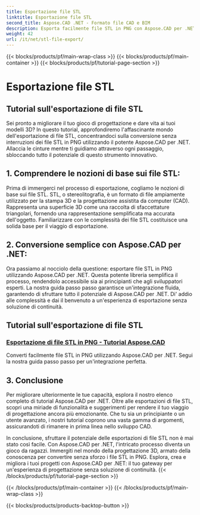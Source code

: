 ```yaml
---
title: Esportazione file STL
linktitle: Esportazione file STL
second_title: Aspose.CAD .NET - Formato file CAD e BIM
description: Esporta facilmente file STL in PNG con Aspose.CAD per .NET. La nostra guida passo passo garantisce un'integrazione perfetta. Impara attraverso Aspose.CAD per i tutorial .NET.
weight: 42
url: /it/net/stl-file-export/
---
```


{{< blocks/products/pf/main-wrap-class >}}
{{< blocks/products/pf/main-container >}}
{{< blocks/products/pf/tutorial-page-section >}}

# Esportazione file STL


## Tutorial sull'esportazione di file STL

Sei pronto a migliorare il tuo gioco di progettazione e dare vita ai tuoi modelli 3D? In questo tutorial, approfondiremo l'affascinante mondo dell'esportazione di file STL, concentrandoci sulla conversione senza interruzioni dei file STL in PNG utilizzando il potente Aspose.CAD per .NET. Allaccia le cinture mentre ti guidiamo attraverso ogni passaggio, sbloccando tutto il potenziale di questo strumento innovativo.

## 1. Comprendere le nozioni di base sui file STL:

Prima di immergerci nel processo di esportazione, cogliamo le nozioni di base sui file STL. STL, o stereolitografia, è un formato di file ampiamente utilizzato per la stampa 3D e la progettazione assistita da computer (CAD). Rappresenta una superficie 3D come una raccolta di sfaccettature triangolari, fornendo una rappresentazione semplificata ma accurata dell'oggetto. Familiarizzare con le complessità dei file STL costituisce una solida base per il viaggio di esportazione.

## 2. Conversione semplice con Aspose.CAD per .NET:

Ora passiamo al nocciolo della questione: esportare file STL in PNG utilizzando Aspose.CAD per .NET. Questa potente libreria semplifica il processo, rendendolo accessibile sia ai principianti che agli sviluppatori esperti. La nostra guida passo passo garantisce un'integrazione fluida, garantendo di sfruttare tutto il potenziale di Aspose.CAD per .NET. Di' addio alle complessità e dai il benvenuto a un'esperienza di esportazione senza soluzione di continuità.

## Tutorial sull'esportazione di file STL
### [Esportazione di file STL in PNG - Tutorial Aspose.CAD](./exporting-stl-files-to-png/)
Converti facilmente file STL in PNG utilizzando Aspose.CAD per .NET. Segui la nostra guida passo passo per un'integrazione perfetta.

## 3. Conclusione

Per migliorare ulteriormente le tue capacità, esplora il nostro elenco completo di tutorial Aspose.CAD per .NET. Oltre alle esportazioni di file STL, scopri una miriade di funzionalità e suggerimenti per rendere il tuo viaggio di progettazione ancora più emozionante. Che tu sia un principiante o un utente avanzato, i nostri tutorial coprono una vasta gamma di argomenti, assicurandoti di rimanere in prima linea nello sviluppo CAD.

In conclusione, sfruttare il potenziale delle esportazioni di file STL non è mai stato così facile. Con Aspose.CAD per .NET, l'intricato processo diventa un gioco da ragazzi. Immergiti nel mondo della progettazione 3D, armato della conoscenza per convertire senza sforzo i file STL in PNG. Esplora, crea e migliora i tuoi progetti con Aspose.CAD per .NET: il tuo gateway per un'esperienza di progettazione senza soluzione di continuità.
{{< /blocks/products/pf/tutorial-page-section >}}

{{< /blocks/products/pf/main-container >}}
{{< /blocks/products/pf/main-wrap-class >}}

{{< blocks/products/products-backtop-button >}}
